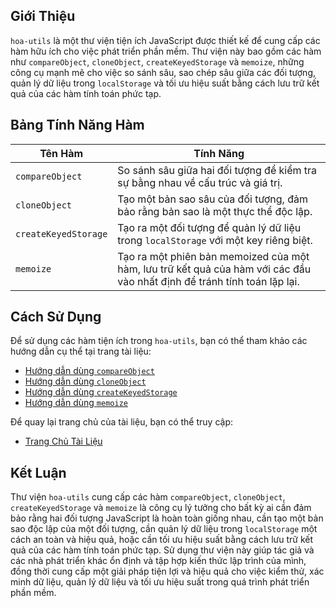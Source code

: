 ## Giới Thiệu

`hoa-utils` là một thư viện tiện ích JavaScript được thiết kế để cung cấp các hàm hữu ích cho việc phát triển phần mềm. Thư viện này bao gồm các hàm như `compareObject`, `cloneObject`, `createKeyedStorage` và `memoize`, những công cụ mạnh mẽ cho việc so sánh sâu, sao chép sâu giữa các đối tượng, quản lý dữ liệu trong `localStorage` và tối ưu hiệu suất bằng cách lưu trữ kết quả của các hàm tính toán phức tạp.

## Bảng Tính Năng Hàm

| Tên Hàm           | Tính Năng                                                                                     |
|-------------------|------------------------------------------------------------------------------------------------|
| `compareObject`   | So sánh sâu giữa hai đối tượng để kiểm tra sự bằng nhau về cấu trúc và giá trị. |
| `cloneObject`     | Tạo một bản sao sâu của đối tượng, đảm bảo rằng bản sao là một thực thể độc lập. |
| `createKeyedStorage` | Tạo ra một đối tượng để quản lý dữ liệu trong `localStorage` với một key riêng biệt. |
| `memoize`         | Tạo ra một phiên bản memoized của một hàm, lưu trữ kết quả của hàm với các đầu vào nhất định để tránh tính toán lặp lại. |

## Cách Sử Dụng

Để sử dụng các hàm tiện ích trong `hoa-utils`, bạn có thể tham khảo các hướng dẫn cụ thể tại trang tài liệu:

- [Hướng dẫn dùng `compareObject`](https://hoa-utils.netlify.app/#/guides/compareObject)
- [Hướng dẫn dùng `cloneObject`](https://hoa-utils.netlify.app/#/guides/cloneObject)
- [Hướng dẫn dùng `createKeyedStorage`](https://hoa-utils.netlify.app/#/guides/createKeyedStorage)
- [Hướng dẫn dùng `memoize`](https://hoa-utils.netlify.app/#/guides/memoize)

Để quay lại trang chủ của tài liệu, bạn có thể truy cập:

- [Trang Chủ Tài Liệu](https://hoa-utils.netlify.app)

## Kết Luận

Thư viện `hoa-utils` cung cấp các hàm `compareObject`, `cloneObject`, `createKeyedStorage` và `memoize` là công cụ lý tưởng cho bất kỳ ai cần đảm bảo rằng hai đối tượng JavaScript là hoàn toàn giống nhau, cần tạo một bản sao độc lập của một đối tượng, cần quản lý dữ liệu trong `localStorage` một cách an toàn và hiệu quả, hoặc cần tối ưu hiệu suất bằng cách lưu trữ kết quả của các hàm tính toán phức tạp. Sử dụng thư viện này giúp tác giả và các nhà phát triển khác ổn định và tập hợp kiến thức lập trình của mình, đồng thời cung cấp một giải pháp tiện lợi và hiệu quả cho việc kiểm thử, xác minh dữ liệu, quản lý dữ liệu và tối ưu hiệu suất trong quá trình phát triển phần mềm.